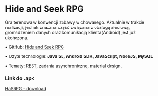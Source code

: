 <h1>Hide and Seek RPG</h1>

Gra terenowa w konwencji zabawy w chowanego. Aktualnie w trakcie realizacji, jednak
znaczna część związana z obsługą sieciową, gromadzeniem danych oraz komunikacją
klienta(Android) jest już ukończona.

• GitHub: <a href="http://github.com/trzye/HaS-RPG">Hide and Seek RPG</a>

• Użyte technologie: <b>Java SE, Android SDK, JavaScript, NodeJS, MySQL</b>

• Tematy: REST, zadania asynchroniczne, material design.

<h3>Link do .apk </h3>
<a href="https://onedrive.live.com/redir?resid=4E4659BC89F6BE5C!629&authkey=!AEZ-wiAsmvaRlow&ithint=file%2capk">HaSRPG - download</a>

